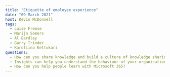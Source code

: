 ```yaml
---
title: "Etiquette of employee experience"
date: "09 March 2021"
host: Kevin McDonnell
tags: 
  - Luise Freese
  - Marijn Somers
  - Al Eardley
  - Garry Trinder
  - Karoliina Kettukari
questions:
  - How can you share knowledge and build a culture of knowledge sharing?
  - Insights can help you understand the behaviour of your organisation but what can people do to help their Mental Health and productivity?
  - How can you help people learn with Microsoft 365?
---
```

